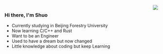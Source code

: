 <img align="right" src="https://github-readme-stats.vercel.app/api?username=wushuobjfu" />

### Hi there, I'm Shuo

- Currently studying in Beijing Forestry University
- Now learning C/C++ and Rust
- Want to be an Engineer
- Used to have a dream but now changed
- Little knowledge about coding but keep Learning



<!--
**eletronicos/eletronicos** is a ✨ _special_ ✨ repository because its `README.md` (this file) appears on your GitHub profile.

Here are some ideas to get you started:

- 🔭 I’m currently working on ...
- 🌱 I’m currently learning ...
- 👯 I’m looking to collaborate on ...
- 🤔 I’m looking for help with ...
- 💬 Ask me about ...
- 📫 How to reach me: ...
- 😄 Pronouns: ...
- ⚡ Fun fact: ...
-->
